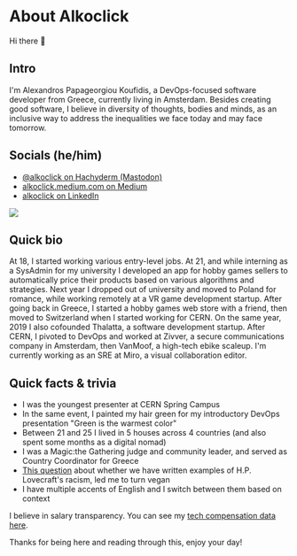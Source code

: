 # About Alkoclick

Hi there 👋

## Intro
I'm Alexandros Papageorgiou Koufidis, a DevOps-focused software developer from Greece, currently living in Amsterdam. Besides creating good software, I believe in diversity of thoughts, bodies and minds, as an inclusive way to address the inequalities we face today and may face tomorrow. 

## Socials (he/him)
- [@alkoclick on Hachyderm (Mastodon)](https://hachyderm.io/@alkoclick)
- [alkoclick.medium.com on Medium](https://alkoclick.medium.com/)
- [alkoclick on LinkedIn](https://www.linkedin.com/in/alkoclick/)

![](https://github-readme-stats.vercel.app/api?username=alkoclick&show_icons=true&theme=solarized-light)

## Quick bio
At 18, I started working various entry-level jobs. At 21, and while interning as a SysAdmin for my university I developed an app for hobby games sellers to automatically price their products based on various algorithms and strategies. 
Next year I dropped out of university and moved to Poland for romance, while working remotely at a VR game development startup. 
After going back in Greece, I started a hobby games web store with a friend, then moved to Switzerland when I started working for CERN. 
On the same year, 2019 I also cofounded Thalatta, a software development startup. 
After CERN, I pivoted to DevOps and worked at Zivver, a secure communications company in Amsterdam, then VanMoof, a high-tech ebike scaleup.
I'm currently working as an SRE at Miro, a visual collaboration editor. 

## Quick facts & trivia
- I was the youngest presenter at CERN Spring Campus
- In the same event, I painted my hair green for my introductory DevOps presentation "Green is the warmest color"
- Between 21 and 25 I lived in 5 houses across 4 countries (and also spent some months as a digital nomad)
- I was a Magic:the Gathering judge and community leader, and served as Country Coordinator for Greece
- [This question](https://scifi.stackexchange.com/questions/226541/what-are-some-examples-of-lovecrafts-racism-in-his-published-short-stories) about whether we have written examples of H.P. Lovecraft's racism, led me to turn vegan
- I have multiple accents of English and I switch between them based on context

I believe in salary transparency. You can see my [tech compensation data here](./compensation.md).

Thanks for being here and reading through this, enjoy your day!
